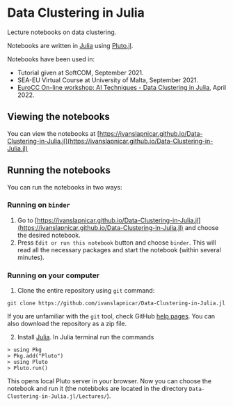 # Data Clustering in Julia

Lecture notebooks on data clustering.

Notebooks are written in [Julia](https://julialang.org) using [Pluto.jl](https://github.com/fonsp/Pluto.jl).

Notebooks have been used in:
* Tutorial given at SoftCOM, September 2021.
* SEA-EU Virtual Course at University of Malta, September 2021.
* [EuroCC On-line workshop:  AI Techniques - Data Clustering in Julia](https://hpc-portal.eu/node/1341), April 2022.



## Viewing the notebooks

You can view the notebooks at [https://ivanslapnicar.github.io/Data-Clustering-in-Julia.jl](https://ivanslapnicar.github.io/Data-Clustering-in-Julia.jl)

## Running the notebooks

You can run the notebooks in two ways:

### Running on `binder`

1. Go to [https://ivanslapnicar.github.io/Data-Clustering-in-Julia.jl](https://ivanslapnicar.github.io/Data-Clustering-in-Julia.jl) and choose the desired notebook.
2. Press `Edit or run this notebook` button and choose `binder`. This will read all the necessary packages and start the notebook (within several minutes).

### Running on your computer

1. Clone the entire repository using `git` command:
```
git clone https://github.com/ivanslapnicar/Data-Clustering-in-Julia.jl
```
If you are unfamiliar with the `git` tool, check GitHub [help pages](https://help.github.com/articles/set-up-git/). You can also download the repository as a zip file.

2. Install [Julia](https://julialang.org/downloads/). In Julia terminal run the commands
```
> using Pkg
> Pkg.add("Pluto")
> using Pluto
> Pluto.run()
```
This opens local Pluto server in your browser. Now you can choose the notebook and run it
(the notebboks are located in the directory `Data-Clustering-in-Julia.jl/Lectures/`).
